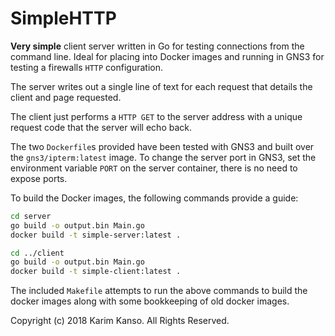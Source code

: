 # SimpleHTTP

**Very simple** client server written in Go for testing connections
from the command line. Ideal for placing into Docker images and
running in GNS3 for testing a firewalls `HTTP` configuration.

The server writes out a single line of text for each request that
details the client and page requested.

The client just performs a `HTTP GET` to the server address with a
unique request code that the server will echo back.

The two `Dockerfile`s provided have been tested with GNS3 and built
over the `gns3/ipterm:latest` image. To change the server port in
GNS3, set the environment variable `PORT` on the server container,
there is no need to expose ports.

To build the Docker images, the following commands provide a guide:
```bash
cd server
go build -o output.bin Main.go
docker build -t simple-server:latest .

cd ../client
go build -o output.bin Main.go
docker build -t simple-client:latest .
```

The included `Makefile` attempts to run the above commands to build
the docker images along with some bookkeeping of old docker images.

Copyright (c) 2018 Karim Kanso. All Rights Reserved.
